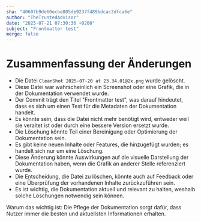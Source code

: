 ```yaml
---
sha: "40607b9de60ecbe805de9237f489bdcac3dfca6e"
author: "TheTrustedAdvisor"
date: "2025-07-21 07:30:36 +0200"
subject: "Frontmatter test"
merge: false
---
```


# Zusammenfassung der Änderungen

- Die Datei `CleanShot 2025-07-20 at 23.34.01@2x.png` wurde gelöscht.
- Diese Datei war wahrscheinlich ein Screenshot oder eine Grafik, die in der Dokumentation verwendet wurde.
- Der Commit trägt den Titel "Frontmatter test", was darauf hindeutet, dass es sich um einen Test für die Metadaten der Dokumentation handelt.
- Es könnte sein, dass die Datei nicht mehr benötigt wird, entweder weil sie veraltet ist oder durch eine bessere Version ersetzt wurde.
- Die Löschung könnte Teil einer Bereinigung oder Optimierung der Dokumentation sein.
- Es gibt keine neuen Inhalte oder Features, die hinzugefügt wurden; es handelt sich nur um eine Löschung.
- Diese Änderung könnte Auswirkungen auf die visuelle Darstellung der Dokumentation haben, wenn die Grafik an anderer Stelle referenziert wurde.
- Die Entscheidung, die Datei zu löschen, könnte auch auf Feedback oder eine Überprüfung der vorhandenen Inhalte zurückzuführen sein.
- Es ist wichtig, die Dokumentation aktuell und relevant zu halten, weshalb solche Löschungen notwendig sein können.

Warum das wichtig ist: Die Pflege der Dokumentation sorgt dafür, dass Nutzer immer die besten und aktuellsten Informationen erhalten.

